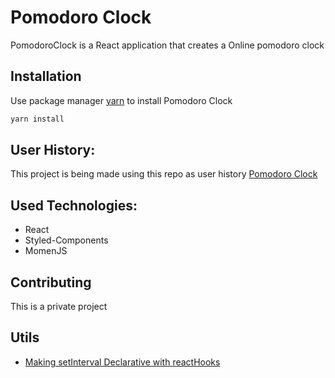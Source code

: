 # Pomodoro Clock

PomodoroClock is a React application that creates a Online pomodoro clock

## Installation

Use package manager [yarn]() to install Pomodoro Clock

```bash
yarn install
```

## User History:
This project is being made using this repo as user history [Pomodoro Clock](https://github.com/florinpop17/app-ideas/blob/master/Projects/1-Beginner/Pomodoro-Clock.md)

## Used Technologies:
- React
- Styled-Components
- MomenJS

## Contributing
This is a private project

## Utils
- [Making setInterval Declarative with reactHooks](https://overreacted.io/making-setinterval-declarative-with-react-hooks/)
